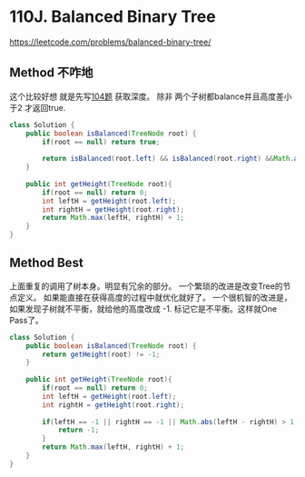 # 110J. Balanced Binary Tree
https://leetcode.com/problems/balanced-binary-tree/

## Method 不咋地

这个比较好想
就是先写[104题](leetCode-104-Maximum-Depth-of-Binary-Tree.md) 获取深度。
除非 两个子树都balance并且高度差小于2 才返回true.
```java
class Solution {
    public boolean isBalanced(TreeNode root) {
        if(root == null) return true;
        
        return isBalanced(root.left) && isBalanced(root.right) &&Math.abs( getHeight(root.left) - getHeight(root.right) ) < 2;
    }
    
    public int getHeight(TreeNode root){
        if(root == null) return 0;
        int leftH = getHeight(root.left);
        int rightH = getHeight(root.right);
        return Math.max(leftH, rightH) + 1;
    }
}
```
## Method Best
上面重复的调用了树本身。明显有冗余的部分。
一个繁琐的改进是改变Tree的节点定义。
如果能直接在获得高度的过程中就优化就好了。
一个很机智的改进是，如果发现子树就不平衡，就给他的高度改成 -1. 标记它是不平衡。这样就One Pass了。
```java
class Solution {
    public boolean isBalanced(TreeNode root) {
        return getHeight(root) != -1;
    }
    
    public int getHeight(TreeNode root){
        if(root == null) return 0;
        int leftH = getHeight(root.left);
        int rightH = getHeight(root.right);
        
        if(leftH == -1 || rightH == -1 || Math.abs(leftH - rightH) > 1){
            return -1;
        }
        return Math.max(leftH, rightH) + 1;
    }
}
```
